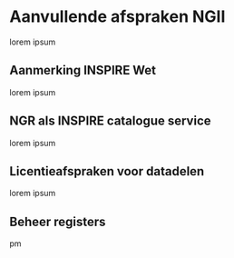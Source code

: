 # Aanvullende afspraken NGII

lorem ipsum

## Aanmerking INSPIRE Wet

lorem ipsum

## NGR als INSPIRE catalogue service 

lorem ipsum

## Licentieafspraken voor datadelen

lorem ipsum

## Beheer registers

pm

